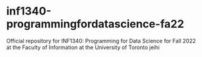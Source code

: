 # inf1340-programmingfordatascience-fa22
Official repository for INF1340: Programming for Data Science for Fall 2022 at the Faculty of Information at the University of Toronto
jeihi
